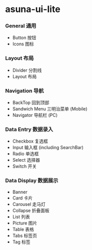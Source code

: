 # asuna-ui-lite

### General 通用

- Button 按钮
- Icons 图标

### Layout 布局

- Divider 分割线
- Layout 布局

### Navigation 导航

- BackTop 回到顶部
- Sandwich Menu 三明治菜单 (Mobile)
- Navigator 导航栏 (PC)

### Data Entry 数据录入

- Checkbox 复选框
- Input 输入框 (including SearchBar)
- Radio 单选框
- Select 选择器
- Switch 开关

### Data Display 数据展示

- Banner
- Card 卡片
- Carousel 走马灯
- Collapse 折叠面板
- List 列表
- Picture 图片
- Table 表格
- Tabs 标签页
- Tag 标签
